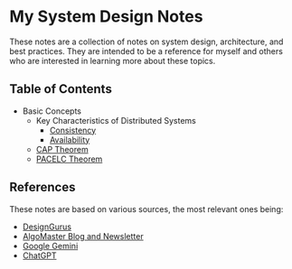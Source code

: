 # My System Design Notes

These notes are a collection of notes on system design, architecture, and best practices. They are intended to be a reference for myself and others who are interested in learning more about these topics.

## Table of Contents

- Basic Concepts
  - Key Characteristics of Distributed Systems
    - [Consistency](/basics/1-consistency.md)
    - [Availability](/basics/2-availability.md)
  - [CAP Theorem](/basics/98-cap-theorem.md)
  - [PACELC Theorem](/basics/99-pacelc-theorem.md)

## References

These notes are based on various sources, the most relevant ones being:

- [DesignGurus](https://www.designgurus.io/)
- [AlgoMaster Blog and Newsletter](https://blog.algomaster.io/)
- [Google Gemini](https://gemini.google.com/app?hl=en-IN)
- [ChatGPT](https://chat.openai.com/)
